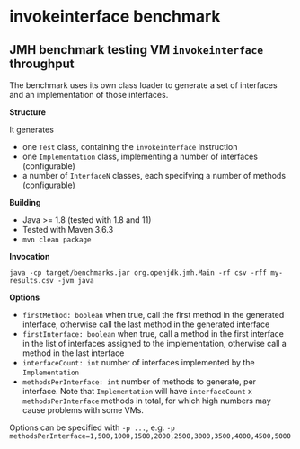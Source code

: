 # invokeinterface benchmark
## JMH benchmark testing VM `invokeinterface` throughput

The benchmark uses its own class loader to generate a set of interfaces and an implementation of those interfaces.

**Structure**

It generates
- one `Test` class, containing the `invokeinterface` instruction
- one `Implementation` class, implementing a number of interfaces (configurable)
- a number of `InterfaceN` classes, each specifying a number of methods (configurable)

**Building**

- Java >= 1.8 (tested with 1.8 and 11)
- Tested with Maven 3.6.3
- `mvn clean package`

**Invocation**

`java -cp target/benchmarks.jar org.openjdk.jmh.Main -rf csv -rff my-results.csv -jvm java`

**Options**

- `firstMethod: boolean` when true, call the first method in the generated interface, otherwise call the last method in the generated interface
- `firstInterface: boolean` when true, call a method in the first interface in the list of interfaces assigned to the implementation, otherwise call a method in the last interface
- `interfaceCount: int` number of interfaces implemented by the `Implementation`
- `methodsPerInterface: int` number of methods to generate, per interface. Note that `Implementation` will have `interfaceCount` x `methodsPerInterface` methods in total, for which high numbers may cause problems with some VMs.

Options can be specified with `-p ...`, e.g. `-p methodsPerInterface=1,500,1000,1500,2000,2500,3000,3500,4000,4500,5000`
